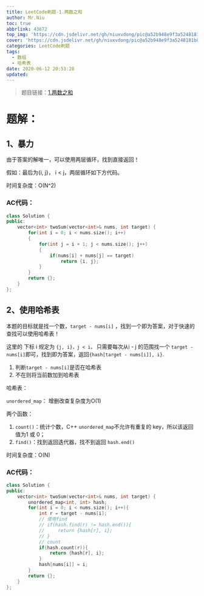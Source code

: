 ```yaml
---
title: LeetCode刷题-1.两数之和
author: Mr.Niu
toc: true
abbrlink: 43672
top_img: 'https://cdn.jsdelivr.net/gh/niuxvdong/pic@a52b948e9f3a5248181b8be34be30080e2fa21a2/2021/02/06/a9c2f309abce279d95c1a290e8e75015.png'
cover: 'https://cdn.jsdelivr.net/gh/niuxvdong/pic@a52b948e9f3a5248181b8be34be30080e2fa21a2/2021/02/06/a9c2f309abce279d95c1a290e8e75015.png'
categories: LeetCode刷题
tags:
  - 数组
  - 哈希表
date: 2020-06-12 20:53:28
updated:
---
```








> 题目链接：[1.两数之和](https://leetcode-cn.com/problems/two-sum/)



# 题解：

## 1、暴力



由于答案的解唯一，可以使用两层循环，找到直接返回！

假如：最后为{i, j}， i < j，两层循环如下方代码。

时间复杂度：O(N^2)



### AC代码：

```c++
class Solution {
public:
    vector<int> twoSum(vector<int>& nums, int target) {
        for(int i = 0; i < nums.size(); i++)
        {
            for(int j = i + 1; j < nums.size(); j++)
            {
                if(nums[i] + nums[j] == target)
                    return {i, j};
            }
        }
        return {};
    }
};
```





## 2、使用哈希表



本题的目标就是找一个数，`target - nums[i]` ，找到一个即为答案，对于快速的查找可以使用哈希表！



这里的 下标 i 规定为 `{j, i}，j < i，` 只需要每次从i - j 的范围找一个 `target - nums[i]`即可，找到即为答案，返回`{hash[target - nums[i]], i}`.



1. 判断`target - nums[i]`是否在哈希表
2. 不在则将当前数加到哈希表



哈希表：



`unordered_map`： 增删改查复杂度为O(1)



两个函数：



1. `count()`：统计个数，C++  `unordered_map`不允许有重复的 key，所以该返回值为1 或 0；
2. `find()`：找到返回迭代器，找不到返回 `hash.end()`



时间复杂度：O(N)



### AC代码：



```c++
class Solution {
public:
    vector<int> twoSum(vector<int>& nums, int target) {
        unordered_map<int, int> hash;
        for(int i = 0; i < nums.size(); i++){
            int r = target - nums[i];
            // 使用find
            // if(hash.find(r) != hash.end()){
            //     return {hash[r], i};
            // }
            // count
            if(hash.count(r)){
                return {hash[r], i};
            }
            hash[nums[i]] = i;
        }
        return {};
    }
};
```



